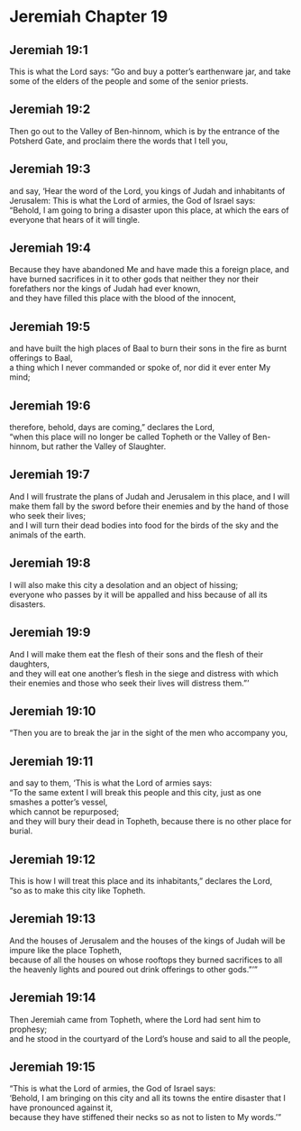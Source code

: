 # Jeremiah Chapter 19

## Jeremiah 19:1  
This is what the Lord says: “Go and buy a potter’s earthenware jar, and take some of the elders of the people and some of the senior priests.

## Jeremiah 19:2  
Then go out to the Valley of Ben-hinnom, which is by the entrance of the Potsherd Gate, and proclaim there the words that I tell you,

## Jeremiah 19:3  
and say, ‘Hear the word of the Lord, you kings of Judah and inhabitants of Jerusalem: This is what the Lord of armies, the God of Israel says:  
“Behold, I am going to bring a disaster upon this place, at which the ears of everyone that hears of it will tingle.

## Jeremiah 19:4  
Because they have abandoned Me and have made this a foreign place, and have burned sacrifices in it to other gods that neither they nor their forefathers nor the kings of Judah had ever known,  
and they have filled this place with the blood of the innocent,

## Jeremiah 19:5  
and have built the high places of Baal to burn their sons in the fire as burnt offerings to Baal,  
a thing which I never commanded or spoke of, nor did it ever enter My mind;

## Jeremiah 19:6  
therefore, behold, days are coming,” declares the Lord,  
“when this place will no longer be called Topheth or the Valley of Ben-hinnom, but rather the Valley of Slaughter.

## Jeremiah 19:7  
And I will frustrate the plans of Judah and Jerusalem in this place, and I will make them fall by the sword before their enemies and by the hand of those who seek their lives;  
and I will turn their dead bodies into food for the birds of the sky and the animals of the earth.

## Jeremiah 19:8  
I will also make this city a desolation and an object of hissing;  
everyone who passes by it will be appalled and hiss because of all its disasters.

## Jeremiah 19:9  
And I will make them eat the flesh of their sons and the flesh of their daughters,  
and they will eat one another’s flesh in the siege and distress with which their enemies and those who seek their lives will distress them.”’

## Jeremiah 19:10  
“Then you are to break the jar in the sight of the men who accompany you,

## Jeremiah 19:11  
and say to them, ‘This is what the Lord of armies says:  
“To the same extent I will break this people and this city, just as one smashes a potter’s vessel,  
which cannot be repurposed;  
and they will bury their dead in Topheth, because there is no other place for burial.

## Jeremiah 19:12  
This is how I will treat this place and its inhabitants,” declares the Lord,  
“so as to make this city like Topheth.

## Jeremiah 19:13  
And the houses of Jerusalem and the houses of the kings of Judah will be impure like the place Topheth,  
because of all the houses on whose rooftops they burned sacrifices to all the heavenly lights and poured out drink offerings to other gods.”’”

## Jeremiah 19:14  
Then Jeremiah came from Topheth, where the Lord had sent him to prophesy;  
and he stood in the courtyard of the Lord’s house and said to all the people,

## Jeremiah 19:15  
“This is what the Lord of armies, the God of Israel says:  
‘Behold, I am bringing on this city and all its towns the entire disaster that I have pronounced against it,  
because they have stiffened their necks so as not to listen to My words.’”
